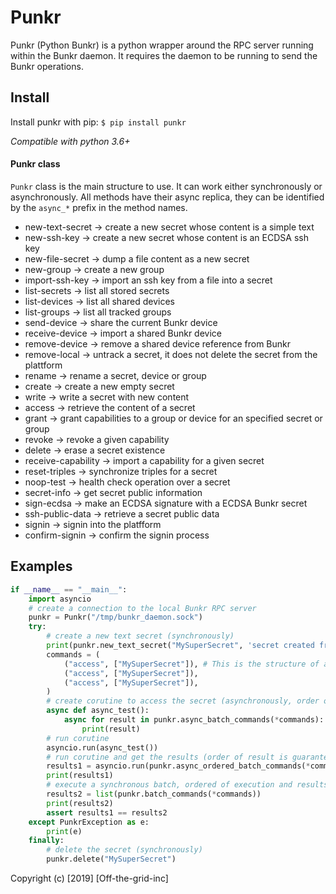 # Punkr


Punkr (Python Bunkr) is a python wrapper around the RPC server running within the Bunkr daemon. It requires the daemon to be running to send the Bunkr operations.

## Install

Install punkr with pip:
`$ pip install punkr`

*Compatible with python 3.6+*

#### Punkr class

`Punkr` class is the main structure to use. It can work either synchronously or asynchronously. All methods have their async replica, they can be identified by the `async_*` prefix in the method names.
* new-text-secret       -> create a new secret whose content is a simple text
* new-ssh-key           -> create a new secret whose content is an ECDSA ssh key
* new-file-secret       -> dump a file content as a new secret
* new-group             -> create a new group
* import-ssh-key        -> import an ssh key from a file into a secret
* list-secrets          -> list all stored secrets
* list-devices          -> list all shared devices
* list-groups           -> list all tracked groups
* send-device           -> share the current Bunkr device
* receive-device        -> import a shared Bunkr device
* remove-device         -> remove a shared device reference from Bunkr
* remove-local          -> untrack a secret, it does not delete the secret from the plattform
* rename                -> rename a secret, device or group
* create                -> create a new empty secret
* write                 -> write a secret with new content
* access                -> retrieve the content of a secret
* grant                 -> grant capabilities to a group or device for an specified secret or group
* revoke                -> revoke a given capability
* delete                -> erase a secret existence
* receive-capability    -> import a capability for a given secret
* reset-triples         -> synchronize triples for a secret
* noop-test             -> health check operation over a secret
* secret-info           -> get secret public information
* sign-ecdsa            -> make an ECDSA signature with a ECDSA Bunkr secret
* ssh-public-data       -> retrieve a secret public data
* signin                -> signin into the platfform
* confirm-signin        -> confirm the signin process

## Examples

```python
if __name__ == "__main__":
    import asyncio
    # create a connection to the local Bunkr RPC server
    punkr = Punkr("/tmp/bunkr_daemon.sock")
    try:
        # create a new text secret (synchronously)
        print(punkr.new_text_secret("MySuperSecret", 'secret created from punkr'))
        commands = (
            ("access", ["MySuperSecret"]), # This is the structure of a batch command argument
            ("access", ["MySuperSecret"]),
            ("access", ["MySuperSecret"]),
        )
        # create corutine to access the secret (asynchronously, order of results is not guaranteed)
        async def async_test():
            async for result in punkr.async_batch_commands(*commands):
                print(result)
        # run corutine
        asyncio.run(async_test())
        # run corutine and get the results (order of result is guaranteed, but not ordered of execution)
        results1 = asyncio.run(punkr.async_ordered_batch_commands(*commands))
        print(results1)
        # execute a synchronous batch, ordered of execution and results ir guaranteed
        results2 = list(punkr.batch_commands(*commands))
        print(results2)
        assert results1 == results2
    except PunkrException as e:
        print(e)
    finally:
        # delete the secret (synchronously)
        punkr.delete("MySuperSecret")
```





Copyright (c) [2019] [Off-the-grid-inc]
